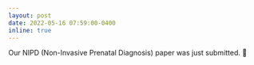 ```yaml
---
layout: post
date: 2022-05-16 07:59:00-0400
inline: true
---
```


Our NIPD (Non-Invasive Prenatal Diagnosis) paper was just submitted. 📰